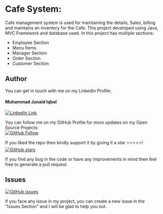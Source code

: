 # Cafe System:
Cafe management system is used for maintaining the details, Sales, billing and maintains an inventory for the Cafe. 
This project developed using Java, MVC Framework and database used. 
In this project has multiple sections:
* Employee Section
* Menu Items
* Manager Section
* Order Section
* Customer Section

## Author
You can get in touch with me on my LinkedIn Profile:

#### Muhammad Junaid Iqbal
[![LinkedIn Link](https://img.shields.io/badge/LinkedIn-Muhammad%20Junaid%20Iqbal-lightgrey)](https://www.linkedin.com/in/thejunaidiqbal)

You can follow me on my GitHub Profile for more updates on my Open Source Projects:
</br>
[![GitHub Follow](https://img.shields.io/badge/Connect-Muhammad%20Junaid%20Iqbal-blue.svg?logo=Github&longCache=true&style=social&label=Follow)](https://github.com/thejunaidiqbal)

If you liked the repo then kindly support it by giving it a star ⭐⭐⭐⭐⭐!</br>
[![GitHub stars](https://img.shields.io/github/stars/thejunaidiqbal/cafe-system)](https://github.com/thejunaidiqbal/cafe-system/stargazers)

If you find any bug in the code or have any improvements in mind then feel free to generate a pull request.

## Issues
[![GitHub issues](https://img.shields.io/github/issues/thejunaidiqbal/cafe-system?style=plastic)](https://github.com/thejunaidiqbal/cafe-system/issues)

If you face any issue in my project, you can create a new issue in the "Issues Section" and I will be glad to help you out.
